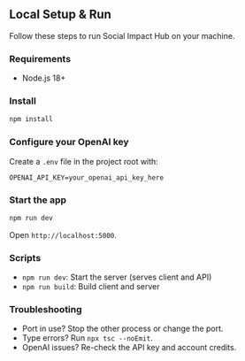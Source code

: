 ## Local Setup & Run

Follow these steps to run Social Impact Hub on your machine.

### Requirements
- Node.js 18+

### Install
```bash
npm install
```

### Configure your OpenAI key
Create a `.env` file in the project root with:
```
OPENAI_API_KEY=your_openai_api_key_here
```

### Start the app
```bash
npm run dev
```
Open `http://localhost:5000`.

### Scripts
- `npm run dev`: Start the server (serves client and API)
- `npm run build`: Build client and server

### Troubleshooting
- Port in use? Stop the other process or change the port.
- Type errors? Run `npx tsc --noEmit`.
- OpenAI issues? Re-check the API key and account credits.


